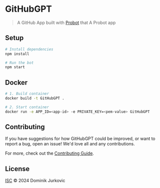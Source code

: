 # GitHubGPT

> A GitHub App built with [Probot](https://github.com/probot/probot) that A Probot app

## Setup

```sh
# Install dependencies
npm install

# Run the bot
npm start
```

## Docker

```sh
# 1. Build container
docker build -t GitHubGPT .

# 2. Start container
docker run -e APP_ID=<app-id> -e PRIVATE_KEY=<pem-value> GitHubGPT
```

## Contributing

If you have suggestions for how GitHubGPT could be improved, or want to report a bug, open an issue! We'd love all and any contributions.

For more, check out the [Contributing Guide](CONTRIBUTING.md).

## License

[ISC](LICENSE) © 2024 Dominik Jurkovic
